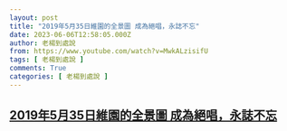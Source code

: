 ```yaml
---
layout: post
title: "2019年5月35日維園的全景圖 成為絕唱，永誌不忘"
date: 2023-06-06T12:58:05.000Z
author: 老楊到處說
from: https://www.youtube.com/watch?v=MwkALzisifU
tags: [ 老楊到處說 ]
comments: True
categories: [ 老楊到處說 ]
---
```

<!--1686056285000-->
[2019年5月35日維園的全景圖 成為絕唱，永誌不忘](https://www.youtube.com/watch?v=MwkALzisifU)
------

<div>

</div>
